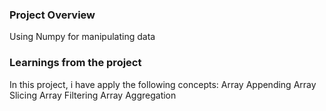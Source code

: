 ### Project Overview

 Using Numpy for manipulating data 



### Learnings from the project

 In this project, i have apply the following concepts:
Array Appending
Array Slicing
Array Filtering
Array Aggregation


